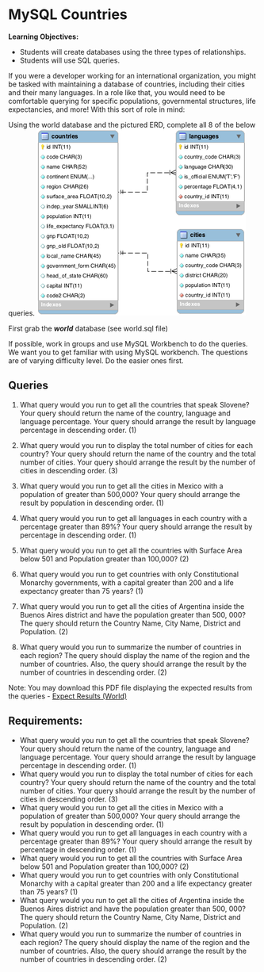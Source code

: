 # MySQL Countries
**Learning Objectives:**
- Students will create databases using the three types of relationships.
- Students will use SQL queries.

If you were a developer working for an international organization, you might be tasked with maintaining a database of countries, including their cities and their many languages. In a role like that, you would need to be comfortable querying for specific populations, governmental structures, life expectancies, and more! With this sort of role in mind:

Using the world database and the pictured ERD, complete all 8 of the below queries.
![Countries](image.png)

First grab the ***world*** database (see world.sql file)


If possible, work in groups and use MySQL Workbench to do the queries. We want you to get familiar with using MySQL workbench. The questions are of varying difficulty level. Do the easier ones first.

## Queries

1. What query would you run to get all the countries that speak Slovene? Your query should return the name of the country, language and language percentage. Your query should arrange the result by language percentage in descending order. (1)

2. What query would you run to display the total number of cities for each country? Your query should return the name of the country and the total number of cities. Your query should arrange the result by the number of cities in descending order. (3)

3. What query would you run to get all the cities in Mexico with a population of greater than 500,000? Your query should arrange the result by population in descending order. (1)

4. What query would you run to get all languages in each country with a percentage greater than 89%? Your query should arrange the result by percentage in descending order. (1)

5. What query would you run to get all the countries with Surface Area below 501 and Population greater than 100,000? (2)

6. What query would you run to get countries with only Constitutional Monarchy governments, with a capital greater than 200 and a life expectancy greater than 75 years? (1)

7. What query would you run to get all the cities of Argentina inside the Buenos Aires district and have the population greater than 500, 000? The query should return the Country Name, City Name, District and Population. (2)

8. What query would you run to summarize the number of countries in each region? The query should display the name of the region and the number of countries. Also, the query should arrange the result by the number of countries in descending order. (2)

Note: You may download this PDF file displaying the expected results from the queries - [Expect Results (World)](https://assets.codingdojo.com/boomyeah2015/codingdojo/curriculum/content/chapter/mysql_countries_expected_output.pdf) 

## Requirements:
- What query would you run to get all the countries that speak Slovene? Your query should return the name of the country, language and language percentage. Your query should arrange the result by language percentage in descending order. (1)
- What query would you run to display the total number of cities for each country? Your query should return the name of the country and the total number of cities. Your query should arrange the result by the number of cities in descending order. (3)
- What query would you run to get all the cities in Mexico with a population of greater than 500,000? Your query should arrange the result by population in descending order. (1)
- What query would you run to get all languages in each country with a percentage greater than 89%? Your query should arrange the result by percentage in descending order. (1)
- What query would you run to get all the countries with Surface Area below 501 and Population greater than 100,000? (2)
- What query would you run to get countries with only Constitutional Monarchy with a capital greater than 200 and a life expectancy greater than 75 years? (1)
- What query would you run to get all the cities of Argentina inside the Buenos Aires district and have the population greater than 500, 000? The query should return the Country Name, City Name, District and Population. (2)
- What query would you run to summarize the number of countries in each region? The query should display the name of the region and the number of countries. Also, the query should arrange the result by the number of countries in descending order. (2)